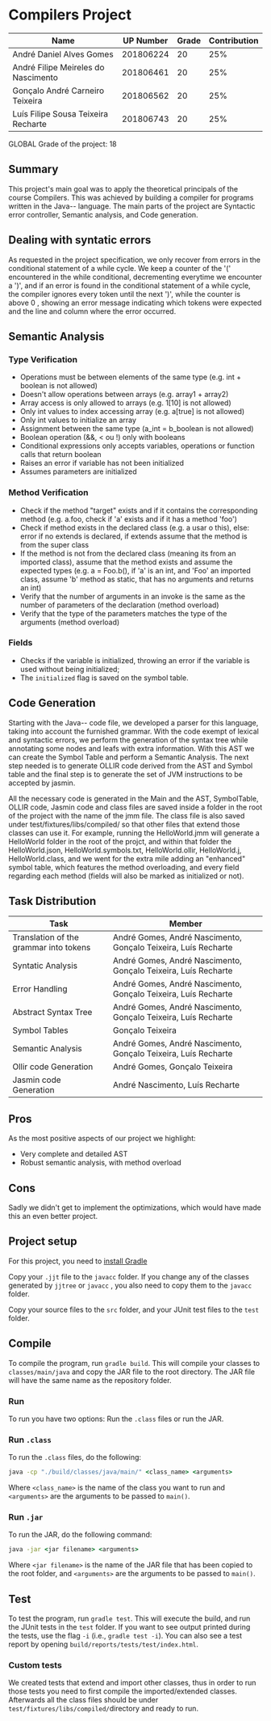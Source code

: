 # Compilers Project

|Name | UP Number | Grade | Contribution
|----|------|-----|-----------|
André Daniel Alves Gomes | 201806224 | 20 | 25%
André Filipe Meireles do Nascimento | 201806461 | 20 | 25%
Gonçalo André Carneiro Teixeira | 201806562 | 20 | 25%
Luís Filipe Sousa Teixeira Recharte | 201806743| 20 | 25%

GLOBAL Grade of the project: 18

## Summary

This project's main goal was to apply the theoretical principals of the course Compilers. This was achieved by building
a compiler for programs written in the Java-- language. The main parts of the project are Syntactic error controller,
Semantic analysis, and Code generation.

## Dealing with syntatic errors

As requested in the project specification, we only recover from errors in the conditional statement of a while cycle. We
keep a counter of the '(' encountered in the while conditional, decrementing everytime we encounter a ')', and if an
error is found in the conditional statement of a while cycle, the compiler ignores every token until the next ')', while
the counter is above 0 , showing an error message indicating which tokens were expected and the line and column where
the error occurred.

## Semantic Analysis

### Type Verification

- Operations must be between elements of the same type (e.g. int + boolean is not allowed)
- Doesn't allow operations between arrays (e.g. array1 + array2)
- Array access is only allowed to arrays (e.g. 1[10] is not allowed)
- Only int values to index accessing array (e.g. a[true] is not allowed)
- Only int values to initialize an array
- Assignment between the same type (a_int = b_boolean is not allowed)
- Boolean operation (&&, < ou !) only with booleans
- Conditional expressions only accepts variables, operations or function calls that return boolean
- Raises an error if variable has not been initialized
- Assumes parameters are initialized

### Method Verification

- Check if the method "target" exists and if it contains the corresponding method (e.g. a.foo, check if 'a' exists and
  if it has a method 'foo')
- Check if method exists in the declared class (e.g. a usar o this), else: error if no extends is declared, if extends
  assume that the method is from the super class
- If the method is not from the declared class (meaning its from an imported class), assume that the method exists and
  assume the expected types (e.g. a = Foo.b(), if 'a' is an int, and 'Foo' an imported class, assume 'b' method as
  static, that has no arguments and returns an int)
- Verify that the number of arguments in an invoke is the same as the number of parameters of the declaration (method
  overload)
- Verify that the type of the parameters matches the type of the arguments (method overload)

### Fields

- Checks if the variable is initialized, throwing an error if the variable is used without being initialized;
- The `initialized` flag is saved on the symbol table.

## Code Generation

Starting with the Java-- code file, we developed a parser for this language, taking into account the furnished grammar.
With the code exempt of lexical and syntactic errors, we perform the generation of the syntax tree while annotating some
nodes and leafs with extra information. With this AST we can create the Symbol Table and perform a Semantic Analysis.
The next step needed is to generate OLLIR code derived from the AST and Symbol table and the final step is to generate
the set of JVM instructions to be accepted by jasmin.

All the necessary code is generated in the Main and the AST, SymbolTable, OLLIR code, Jasmin code and class files are
saved inside a folder in the root of the project with the name of the jmm file. The class file is also saved under
test/fixtures/libs/compiled/ so that other files that extend those classes can use it. For example, running the
HelloWorld.jmm will generate a HelloWorld folder in the root of the projct, and within that folder the HelloWorld.json,
HelloWorld.symbols.txt, HelloWorld.ollir, HelloWorld.j, HelloWorld.class, and we went for the extra mile adding an
"enhanced" symbol table, which features the method overloading, and every field regarding each method (fields will also
be marked as initialized or not).

## Task Distribution

| Task                                    | Member                                                  | 
|-----------------------------------------|-------------------------------------------------------- |
| Translation of the grammar into tokens  | André Gomes, André Nascimento, Gonçalo Teixeira, Luís Recharte |
| Syntatic Analysis                       | André Gomes, André Nascimento, Gonçalo Teixeira, Luís Recharte |
| Error Handling                          | André Gomes, André Nascimento, Gonçalo Teixeira, Luís Recharte |
| Abstract Syntax Tree                    | André Gomes, André Nascimento, Gonçalo Teixeira, Luís Recharte | 
| Symbol Tables                           | Gonçalo Teixeira |
| Semantic Analysis                       | André Gomes, André Nascimento, Gonçalo Teixeira, Luís Recharte |
| Ollir code Generation                   | André Gomes, Gonçalo Teixeira |
| Jasmin code Generation                  | André Nascimento, Luís Recharte |

## Pros

As the most positive aspects of our project we highlight:

- Very complete and detailed AST
- Robust semantic analysis, with method overload

## Cons

Sadly we didn't get to implement the optimizations, which would have made this an even better project.

## Project setup

For this project, you need to [install Gradle](https://gradle.org/install/)

Copy your `.jjt` file to the `javacc` folder. If you change any of the classes generated by `jjtree` or `javacc`
, you also need to copy them to the `javacc` folder.

Copy your source files to the `src` folder, and your JUnit test files to the `test` folder.

## Compile

To compile the program, run `gradle build`. This will compile your classes to `classes/main/java` and copy the JAR
file to the root directory. The JAR file will have the same name as the repository folder.

### Run

To run you have two options: Run the `.class` files or run the JAR.

### Run `.class`

To run the `.class` files, do the following:

```cmd
java -cp "./build/classes/java/main/" <class_name> <arguments>
```

Where `<class_name>` is the name of the class you want to run and `<arguments>` are the arguments to be passed
to `main()`.

### Run `.jar`

To run the JAR, do the following command:

```cmd
java -jar <jar filename> <arguments>
```

Where `<jar filename>` is the name of the JAR file that has been copied to the root folder, and `<arguments>` are
the arguments to be passed to `main()`.

## Test

To test the program, run `gradle test`. This will execute the build, and run the JUnit tests in the `test` folder.
If you want to see output printed during the tests, use the flag `-i` (i.e., `gradle test -i`). You can also see a
test report by opening `build/reports/tests/test/index.html`.

### Custom tests

We created tests that extend and import other classes, thus in order to run those tests you need to first compile the
imported/extended classes. Afterwards all the class files should be under `test/fixtures/libs/compiled/`directory and
ready to run.